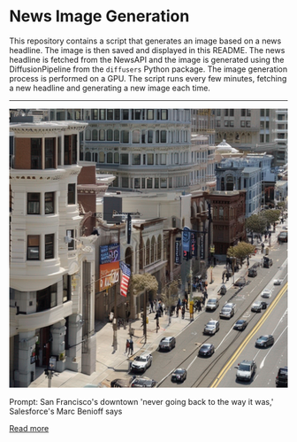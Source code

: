# News Image Generation
This repository contains a script that generates an image based on a news headline. The image is then saved and displayed in this README.
The news headline is fetched from the NewsAPI and the image is generated using the DiffusionPipeline from the `diffusers` Python package. The image generation process is performed on a GPU.
The script runs every few minutes, fetching a new headline and generating a new image each time.

---

![Generated Image](image.png)

Prompt: San Francisco's downtown 'never going back to the way it was,' Salesforce's Marc Benioff says

[Read more](https://www.foxbusiness.com/economy/san-franciscos-downtown-never-back-way-salesforces-marc-benioff)